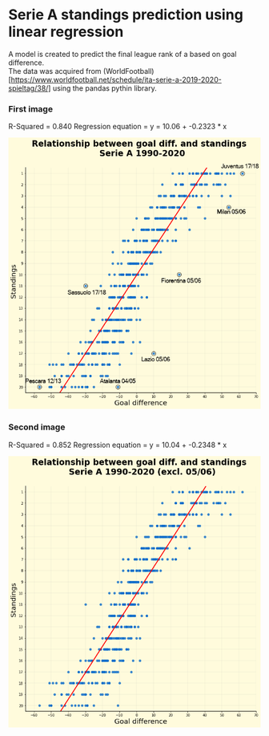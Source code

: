 # Serie A standings prediction using linear regression

A model is created to predict the final league rank of a based on goal difference.  
The data was acquired from (WorldFootball)[https://www.worldfootball.net/schedule/ita-serie-a-2019-2020-spieltag/38/] using the pandas pythin library.

 
### First image
R-Squared = 0.840
Regression equation = y = 10.06 + -0.2323 * x


![](regression_with_names.png)

### Second image
R-Squared = 0.852
Regression equation = y = 10.04 + -0.2348 * x


![](regression_02.png)
